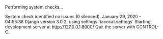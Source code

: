 Performing system checks...

System check identified no issues (0 silenced).
January 29, 2020 - 04:55:38
Django version 3.0.2, using settings 'tacocat.settings'
Starting development server at http://127.0.0.1:8000/
Quit the server with CONTROL-C.
